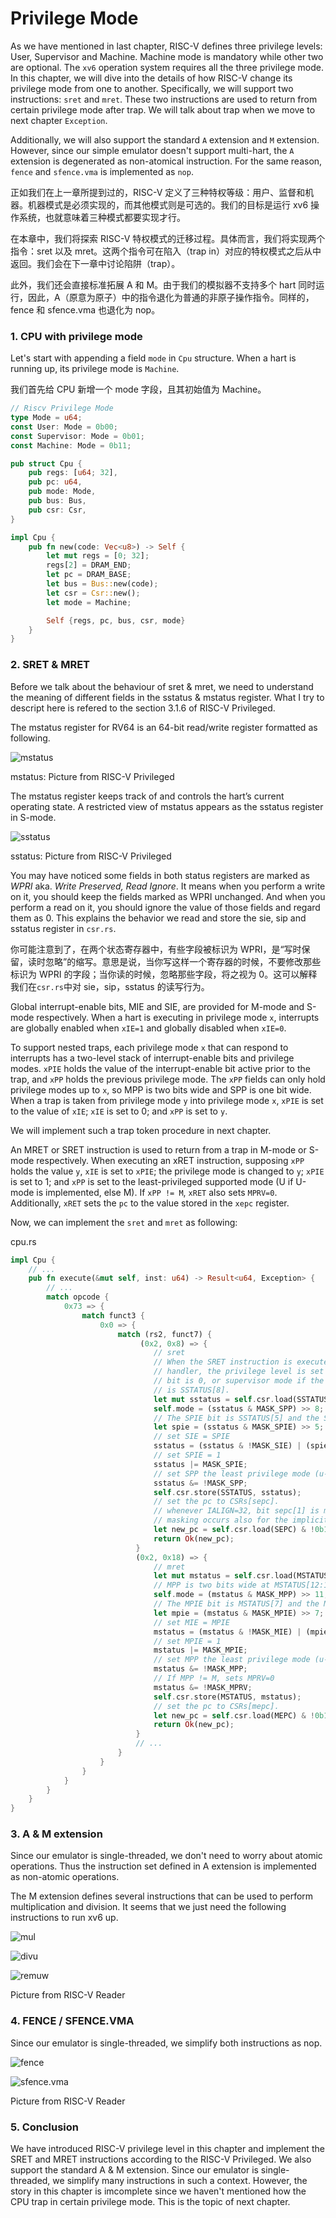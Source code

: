 # Privilege Mode

As we have mentioned in last chapter, RISC-V defines three privilege levels: User, Supervisor and Machine. Machine mode is mandatory while other two are optional. The `xv6` operation system requires all the three privilege mode. In this chapter, we will dive into the details of how RISC-V change its privilege mode from one to another. Specifically, we will support two instructions: `sret` and `mret`. These two instructions are used to return from certain privilege mode after trap. We will talk about trap when we move to next chapter `Exception`. 

Additionally, we will also support the standard `A` extension and `M` extension. However, since our simple emulator doesn't support multi-hart, the `A` extension is degenerated as non-atomical instruction. For the same reason, `fence` and `sfence.vma` is implemented as `nop`.

正如我们在上一章所提到过的，RISC-V 定义了三种特权等级：用户、监督和机器。机器模式是必须实现的，而其他模式则是可选的。我们的目标是运行 xv6 操作系统，也就意味着三种模式都要实现才行。

在本章中，我们将探索 RISC-V 特权模式的迁移过程。具体而言，我们将实现两个指令：sret 以及 mret。这两个指令可在陷入（trap in）对应的特权模式之后从中返回。我们会在下一章中讨论陷阱（trap）。

此外，我们还会直接标准拓展 A 和 M。由于我们的模拟器不支持多个 hart 同时运行，因此，A（原意为原子）中的指令退化为普通的非原子操作指令。同样的，fence 和 sfence.vma 也退化为 nop。

### 1. CPU with privilege mode

Let's start with appending a field `mode` in `Cpu` structure. When a hart is running up, its privilege mode is `Machine`.

我们首先给 CPU 新增一个 mode 字段，且其初始值为 Machine。

```rs
// Riscv Privilege Mode
type Mode = u64;
const User: Mode = 0b00;
const Supervisor: Mode = 0b01;
const Machine: Mode = 0b11;

pub struct Cpu {
    pub regs: [u64; 32],
    pub pc: u64,
    pub mode: Mode,
    pub bus: Bus,
    pub csr: Csr,
}

impl Cpu {
    pub fn new(code: Vec<u8>) -> Self {
        let mut regs = [0; 32];
        regs[2] = DRAM_END;
        let pc = DRAM_BASE;
        let bus = Bus::new(code);
        let csr = Csr::new();
        let mode = Machine;

        Self {regs, pc, bus, csr, mode}
    }
}
```

### 2. SRET & MRET

Before we talk about the behaviour of sret & mret, we need to understand the meaning of different fields in the sstatus & mstatus register.  What I try to descript here is refered to the section 3.1.6 of RISC-V Privileged.

The mstatus register for RV64 is an 64-bit read/write register formatted as following. 

![mstatus](./images/mstatus.png)
<p class="comment">mstatus: Picture from RISC-V Privileged</p>

The mstatus register keeps track of and controls the hart’s current operating state. A restricted view of mstatus appears as the sstatus register in S-mode.

![sstatus](./images/sstatus.png)
<p class="comment">sstatus: Picture from RISC-V Privileged</p>

You may have noticed some fields in both status registers are marked as *WPRI* aka. *Write Preserved, Read Ignore*. It means when you perform a write on it, you should keep the fields marked as WPRI unchanged. And when you perform a read on it, you should ignore the value of those fields and regard them as 0. This explains the behavior we read and store the sie, sip and sstatus register in `csr.rs`.

你可能注意到了，在两个状态寄存器中，有些字段被标识为 WPRI，是“写时保留，读时忽略”的缩写。意思是说，当你写这样一个寄存器的时候，不要修改那些标识为 WPRI 的字段；当你读的时候，忽略那些字段，将之视为 0。这可以解释我们在`csr.rs`中对 sie，sip，sstatus 的读写行为。

Global interrupt-enable bits, MIE and SIE, are provided for M-mode and S-mode respectively. When a hart is executing in privilege mode `x`, interrupts are globally enabled when `xIE=1` and globally disabled when `xIE=0`.

To support nested traps, each privilege mode `x` that can respond to interrupts has a two-level stack of interrupt-enable bits and privilege modes. `xPIE` holds the value of the interrupt-enable bit active prior to the trap, and `xPP` holds the previous privilege mode. The `xPP` fields can only hold privilege modes up to `x`, so MPP is two bits wide and SPP is one bit wide. When a trap is taken from privilege mode `y` into privilege mode `x`, `xPIE` is set to the value of `xIE`; `xIE` is set to 0; and `xPP` is set to `y`.

We will implement such a trap token procedure in next chapter.

An MRET or SRET instruction is used to return from a trap in M-mode or S-mode respectively. When executing an xRET instruction, supposing `xPP` holds the value `y`, `xIE` is set to `xPIE`; the privilege mode is changed to `y`; `xPIE` is set to 1; and `xPP` is set to the least-privileged supported mode (U if U-mode is implemented, else M). If `xPP != M`, `xRET` also sets `MPRV=0`. Additionally, `xRET` sets the `pc` to the value stored in the `xepc` register.

Now, we can implement the `sret` and `mret` as following:

<p class="filename">cpu.rs</p>

```rs
impl Cpu {
    // ...
    pub fn execute(&mut self, inst: u64) -> Result<u64, Exception> {
        // ...
        match opcode {
            0x73 => {
                match funct3 {
                    0x0 => {
                        match (rs2, funct7) {
                             (0x2, 0x8) => {
                                // sret
                                // When the SRET instruction is executed to return from the trap
                                // handler, the privilege level is set to user mode if the SPP
                                // bit is 0, or supervisor mode if the SPP bit is 1. The SPP bit
                                // is SSTATUS[8].
                                let mut sstatus = self.csr.load(SSTATUS);
                                self.mode = (sstatus & MASK_SPP) >> 8;
                                // The SPIE bit is SSTATUS[5] and the SIE bit is the SSTATUS[1]
                                let spie = (sstatus & MASK_SPIE) >> 5;
                                // set SIE = SPIE
                                sstatus = (sstatus & !MASK_SIE) | (spie << 1);
                                // set SPIE = 1
                                sstatus |= MASK_SPIE;
                                // set SPP the least privilege mode (u-mode)
                                sstatus &= !MASK_SPP;
                                self.csr.store(SSTATUS, sstatus);
                                // set the pc to CSRs[sepc].
                                // whenever IALIGN=32, bit sepc[1] is masked on reads so that it appears to be 0. This
                                // masking occurs also for the implicit read by the SRET instruction. 
                                let new_pc = self.csr.load(SEPC) & !0b11;
                                return Ok(new_pc);
                            }
                            (0x2, 0x18) => {
                                // mret
                                let mut mstatus = self.csr.load(MSTATUS);
                                // MPP is two bits wide at MSTATUS[12:11]
                                self.mode = (mstatus & MASK_MPP) >> 11;
                                // The MPIE bit is MSTATUS[7] and the MIE bit is the MSTATUS[3].
                                let mpie = (mstatus & MASK_MPIE) >> 7;
                                // set MIE = MPIE
                                mstatus = (mstatus & !MASK_MIE) | (mpie << 3);
                                // set MPIE = 1
                                mstatus |= MASK_MPIE;
                                // set MPP the least privilege mode (u-mode)
                                mstatus &= !MASK_MPP;
                                // If MPP != M, sets MPRV=0
                                mstatus &= !MASK_MPRV;
                                self.csr.store(MSTATUS, mstatus);
                                // set the pc to CSRs[mepc].
                                let new_pc = self.csr.load(MEPC) & !0b11;
                                return Ok(new_pc);
                            }
                            // ...
                        }
                    }
                }
            }
        }
    }
}
```

### 3. A & M extension

Since our emulator is single-threaded, we don't need to worry about atomic operations. Thus the instruction set defined in A extension is implemented as non-atomic operations. 

The M extension defines several instructions that can be used to perform multiplication and division. It seems that we just need the following instructions to run xv6 up.

![mul](./images/mul.png)

![divu](./images/divu.png)

![remuw](./images/remuw.png)

<p class="comment">Picture from RISC-V Reader</p>


### 4. FENCE / SFENCE.VMA

Since our emulator is single-threaded, we simplify both instructions as nop.

![fence](./images/fence.png)

![sfence.vma](./images/sfence-vma.png)

<p class="comment">Picture from RISC-V Reader</p>

### 5. Conclusion

We have introduced RISC-V privilege level in this chapter and implement the SRET and MRET instructions according to the RISC-V Privileged. We also support the standard A & M extension. Since our emulator is single-threaded, we simplify many instructions in such a context.  However, the story in this chapter is imcomplete since we haven't mentioned how the CPU trap in certain privilege mode. This is the topic of next chapter.